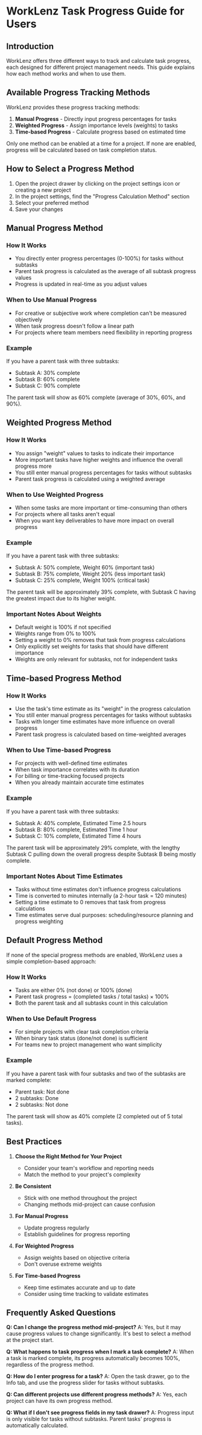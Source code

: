 # WorkLenz Task Progress Guide for Users

## Introduction

WorkLenz offers three different ways to track and calculate task progress, each designed for different project management needs. This guide explains how each method works and when to use them.

## Available Progress Tracking Methods

WorkLenz provides these progress tracking methods:

1. **Manual Progress** - Directly input progress percentages for tasks
2. **Weighted Progress** - Assign importance levels (weights) to tasks
3. **Time-based Progress** - Calculate progress based on estimated time

Only one method can be enabled at a time for a project. If none are enabled, progress will be calculated based on task completion status.

## How to Select a Progress Method

1. Open the project drawer by clicking on the project settings icon or creating a new project
2. In the project settings, find the "Progress Calculation Method" section
3. Select your preferred method
4. Save your changes

## Manual Progress Method

### How It Works

- You directly enter progress percentages (0-100%) for tasks without subtasks
- Parent task progress is calculated as the average of all subtask progress values
- Progress is updated in real-time as you adjust values

### When to Use Manual Progress

- For creative or subjective work where completion can't be measured objectively
- When task progress doesn't follow a linear path
- For projects where team members need flexibility in reporting progress

### Example

If you have a parent task with three subtasks:
- Subtask A: 30% complete
- Subtask B: 60% complete  
- Subtask C: 90% complete

The parent task will show as 60% complete (average of 30%, 60%, and 90%).

## Weighted Progress Method

### How It Works

- You assign "weight" values to tasks to indicate their importance
- More important tasks have higher weights and influence the overall progress more
- You still enter manual progress percentages for tasks without subtasks
- Parent task progress is calculated using a weighted average

### When to Use Weighted Progress

- When some tasks are more important or time-consuming than others
- For projects where all tasks aren't equal
- When you want key deliverables to have more impact on overall progress

### Example

If you have a parent task with three subtasks:
- Subtask A: 50% complete, Weight 60% (important task)
- Subtask B: 75% complete, Weight 20% (less important task)
- Subtask C: 25% complete, Weight 100% (critical task)

The parent task will be approximately 39% complete, with Subtask C having the greatest impact due to its higher weight.

### Important Notes About Weights

- Default weight is 100% if not specified
- Weights range from 0% to 100%
- Setting a weight to 0% removes that task from progress calculations
- Only explicitly set weights for tasks that should have different importance
- Weights are only relevant for subtasks, not for independent tasks

## Time-based Progress Method

### How It Works

- Use the task's time estimate as its "weight" in the progress calculation
- You still enter manual progress percentages for tasks without subtasks
- Tasks with longer time estimates have more influence on overall progress
- Parent task progress is calculated based on time-weighted averages

### When to Use Time-based Progress

- For projects with well-defined time estimates
- When task importance correlates with its duration
- For billing or time-tracking focused projects
- When you already maintain accurate time estimates

### Example

If you have a parent task with three subtasks:
- Subtask A: 40% complete, Estimated Time 2.5 hours
- Subtask B: 80% complete, Estimated Time 1 hour
- Subtask C: 10% complete, Estimated Time 4 hours

The parent task will be approximately 29% complete, with the lengthy Subtask C pulling down the overall progress despite Subtask B being mostly complete.

### Important Notes About Time Estimates

- Tasks without time estimates don't influence progress calculations
- Time is converted to minutes internally (a 2-hour task = 120 minutes)
- Setting a time estimate to 0 removes that task from progress calculations
- Time estimates serve dual purposes: scheduling/resource planning and progress weighting

## Default Progress Method

If none of the special progress methods are enabled, WorkLenz uses a simple completion-based approach:

### How It Works

- Tasks are either 0% (not done) or 100% (done)
- Parent task progress = (completed tasks / total tasks) × 100%
- Both the parent task and all subtasks count in this calculation

### When to Use Default Progress

- For simple projects with clear task completion criteria
- When binary task status (done/not done) is sufficient
- For teams new to project management who want simplicity

### Example

If you have a parent task with four subtasks and two of the subtasks are marked complete:
- Parent task: Not done
- 2 subtasks: Done
- 2 subtasks: Not done

The parent task will show as 40% complete (2 completed out of 5 total tasks).

## Best Practices

1. **Choose the Right Method for Your Project**
   - Consider your team's workflow and reporting needs
   - Match the method to your project's complexity

2. **Be Consistent**
   - Stick with one method throughout the project
   - Changing methods mid-project can cause confusion

3. **For Manual Progress**
   - Update progress regularly
   - Establish guidelines for progress reporting

4. **For Weighted Progress**
   - Assign weights based on objective criteria
   - Don't overuse extreme weights

5. **For Time-based Progress**
   - Keep time estimates accurate and up to date
   - Consider using time tracking to validate estimates

## Frequently Asked Questions

**Q: Can I change the progress method mid-project?**
A: Yes, but it may cause progress values to change significantly. It's best to select a method at the project start.

**Q: What happens to task progress when I mark a task complete?**
A: When a task is marked complete, its progress automatically becomes 100%, regardless of the progress method.

**Q: How do I enter progress for a task?**
A: Open the task drawer, go to the Info tab, and use the progress slider for tasks without subtasks.

**Q: Can different projects use different progress methods?**
A: Yes, each project can have its own progress method.

**Q: What if I don't see progress fields in my task drawer?**
A: Progress input is only visible for tasks without subtasks. Parent tasks' progress is automatically calculated. 